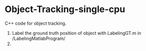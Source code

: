 # Object-Tracking-single-cpu

C++ code for object tracking.

1. Label the ground truth position of object with LabelingGT.m in /LabelingMatlabProgram/
2. 
